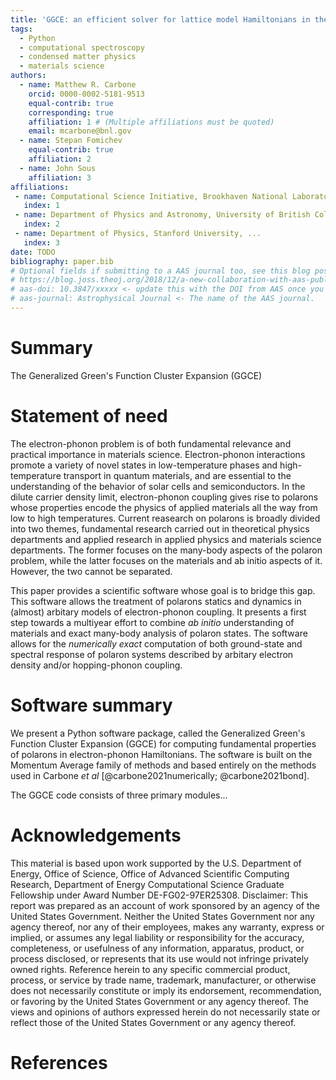 ```yaml
---
title: 'GGCE: an efficient solver for lattice model Hamiltonians in the polaron limit'
tags:
  - Python
  - computational spectroscopy
  - condensed matter physics
  - materials science
authors:
  - name: Matthew R. Carbone
    orcid: 0000-0002-5181-9513
    equal-contrib: true
    corresponding: true
    affiliation: 1 # (Multiple affiliations must be quoted)
    email: mcarbone@bnl.gov
  - name: Stepan Fomichev
    equal-contrib: true
    affiliation: 2
  - name: John Sous
    affiliation: 3
affiliations:
 - name: Computational Science Initiative, Brookhaven National Laboratory, Upton, New York 11973, USA
   index: 1
 - name: Department of Physics and Astronomy, University of British Columbia, Vancouver, British Columbia V6T 1Z1, Canada
   index: 2
 - name: Department of Physics, Stanford University, ...
   index: 3
date: TODO
bibliography: paper.bib
# Optional fields if submitting to a AAS journal too, see this blog post:
# https://blog.joss.theoj.org/2018/12/a-new-collaboration-with-aas-publishing
# aas-doi: 10.3847/xxxxx <- update this with the DOI from AAS once you know it.
# aas-journal: Astrophysical Journal <- The name of the AAS journal.
---
```


# Summary
The Generalized Green's Function Cluster Expansion (GGCE)

# Statement of need
The electron-phonon problem is of both fundamental relevance and practical importance in materials science. Electron-phonon interactions promote a variety of novel states in low-temperature phases and high-temperature transport in quantum materials, and are essential to the understanding of the behavior of solar cells and semiconductors. In the dilute carrier density limit, electron-phonon coupling gives rise to polarons whose properties encode the physics of applied materials all the way from low to high temperatures. Current reasearch on polarons is broadly divided into two themes, fundamental research carried out in theoretical physics departments and applied research in applied physics and materials science departments. The former focuses on the many-body aspects of the polaron problem, while the latter focuses on the materials and ab initio aspects of it. However, the two cannot be separated.

This paper provides a scientific software whose goal is to bridge this gap. This software allows the treatment of polarons statics and dynamics in (almost) arbitary models of electron-phonon coupling. It presents a first step towards a multiyear effort to combine _ab initio_ understanding of materials and exact many-body analysis of polaron states. The software allows for the _numerically exact_ computation of both ground-state and spectral response of polaron systems described by arbitary electron density and/or hopping-phonon coupling.


# Software summary

We present a Python software package, called the Generalized Green's Function Cluster Expansion (GGCE) for computing fundamental properties of polarons in electron-phonon Hamiltonians. The software is built on the Momentum Average family of methods and based entirely on the methods used in Carbone _et al_ [@carbone2021numerically; @carbone2021bond].

The GGCE code consists of three primary modules...

# Acknowledgements

This material is based upon work supported by the U.S. Department of Energy, Office of Science, Office of Advanced Scientific Computing Research, Department of Energy Computational Science Graduate Fellowship under Award Number DE-FG02-97ER25308. Disclaimer: This report was prepared as an account of work sponsored by an agency of the United States Government. Neither the United States Government nor any agency thereof, nor any of their employees, makes any warranty, express or implied, or assumes any legal liability or responsibility for the accuracy, completeness, or usefulness of any information, apparatus, product, or process disclosed, or represents that its use would not infringe privately owned rights. Reference herein to any specific commercial product, process, or service by trade name, trademark, manufacturer, or otherwise does not necessarily constitute or imply its endorsement, recommendation, or favoring by the United States Government or any agency thereof. The views and opinions of authors expressed herein do not necessarily state or reflect those of the United States Government or any agency thereof.

# References
